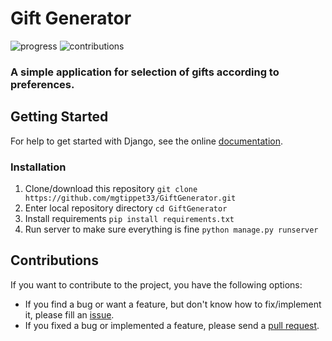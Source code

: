 # Gift Generator
![progress](https://img.shields.io/badge/progress-developing-yellow.svg)
![contributions](https://img.shields.io/badge/contributions-welcome-green.svg) 

### A simple application for selection of gifts according to preferences.

## Getting Started

For help to get started with Django, see the online [documentation](https://docs.djangoproject.com).

### Installation

1. Clone/download this repository `git clone https://github.com/mgtippet33/GiftGenerator.git`
1. Enter local repository directory `cd GiftGenerator`
1. Install requirements `pip install requirements.txt`
1. Run server to make sure everything is fine `python manage.py runserver`

## Contributions

If you want to contribute to the project, you have the following options:

* If you find a bug or want a feature, but don't know how to fix/implement it, please fill
  an [issue](https://github.com/mgtippet33/GiftGenerator/issues).
* If you fixed a bug or implemented a feature, please send
  a [pull request](https://github.com/mgtippet33/GiftGenerator/pulls).
